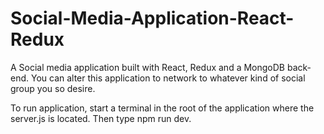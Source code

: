 # Social-Media-Application-React-Redux
A Social media application built with React, Redux and a MongoDB back-end. You can alter this application to network to whatever kind of social group you so desire.

To run application, start a terminal in the root of the application where the server.js is located. Then type npm run dev.